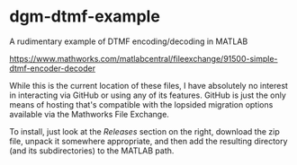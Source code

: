 # dgm-dtmf-example
A rudimentary example of DTMF encoding/decoding in MATLAB

https://www.mathworks.com/matlabcentral/fileexchange/91500-simple-dtmf-encoder-decoder

While this is the current location of these files, I have absolutely no interest in interacting via GitHub or using any of its features.  GitHub is just the only means of hosting that's compatible with the lopsided migration options available via the Mathworks File Exchange.

To install, just look at the *Releases* section on the right, download the zip file, unpack it somewhere appropriate, and then add the resulting directory (and its subdirectories) to the MATLAB path. 
